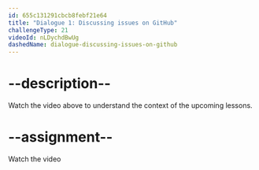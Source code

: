```yaml
---
id: 655c131291cbcb8febf21e64
title: "Dialogue 1: Discussing issues on GitHub"
challengeType: 21
videoId: nLDychdBwUg
dashedName: dialogue-discussing-issues-on-github
---
```


# --description--

Watch the video above to understand the context of the upcoming lessons.

# --assignment--

Watch the video
